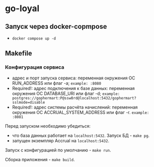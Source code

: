 # go-loyal

## Запуск через docker-copmpose

- `docker compose up -d`

## Makefile

### Конфигурация сервиса

- адрес и порт запуска сервиса: переменная окружения ОС RUN_ADDRESS или флаг -a;
  `example: :8080`
- Required!: адрес подключения к базе данных: переменная окружения ОС DATABASE_URI или флаг -d;
  `example: postgres://gophermart:P@ssw0rd@localhost:5432/gophermart?sslmode=disable`
- Required!: адрес системы расчёта начислений: переменная окружения ОС ACCRUAL_SYSTEM_ADDRESS или флаг -r.
  `example: :8081`

Перед запуском необходимо убедиться:

- что база данных работает на `localhost:5432`. Запуск БД - `make pg`.
- запущен экземпляр Accrual на `localhost:5432`.

Запуск с конфигурацией по умолчанию - `make run`.

Сборка приложения - `make build`.
